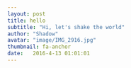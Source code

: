 ```yaml
---
layout: post
title: hello
subtitle: "Hi, let's shake the world"
author: "Shadow"
avatar: "image/IMG_2916.jpg"
thumbnail: fa-anchor
date:   2016-4-13 01:01:01
---
```


